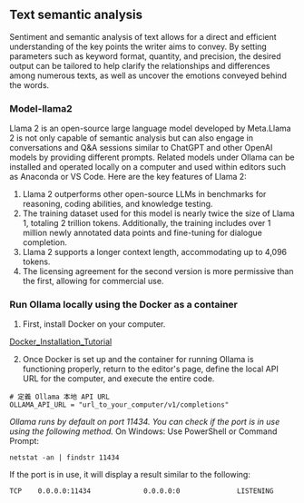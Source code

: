 ## Text semantic analysis
Sentiment and semantic analysis of text allows for a direct and efficient understanding of the key points the writer aims to convey. By setting parameters such as keyword format, quantity, and precision, the desired output can be tailored to help clarify the relationships and differences among numerous texts, as well as uncover the emotions conveyed behind the words.
### Model-llama2
Llama 2 is an open-source large language model developed by Meta.Llama 2 is not only capable of semantic analysis but can also engage in conversations and Q&A sessions similar to ChatGPT and other OpenAI models by providing different prompts. Related models under Ollama can be installed and operated locally on a computer and used within editors such as Anaconda or VS Code. 
Here are the key features of Llama 2:
1. Llama 2 outperforms other open-source LLMs in benchmarks for reasoning, coding abilities, and knowledge testing.
2. The training dataset used for this model is nearly twice the size of Llama 1, totaling 2 trillion tokens. Additionally, the training includes over 1 million newly annotated data points and fine-tuning for dialogue completion.
3. Llama 2 supports a longer context length, accommodating up to 4,096 tokens.
4. The licensing agreement for the second version is more permissive than the first, allowing for commercial use.

### Run Ollama locally using the Docker as a container
   1. First, install Docker on your computer.

   [Docker_Installation_Tutorial](/Docker_Installation_Tutorial.md)

   2. Once Docker is set up and the container for running Ollama is functioning properly, return to the editor's page, define the local API URL for the computer, and execute the entire code.
   ```
   # 定義 Ollama 本地 API URL
   OLLAMA_API_URL = "url_to_your_computer/v1/completions"
   ```
   *Ollama runs by default on port 11434. You can check if the port is in use using the following method.*
   On Windows: Use PowerShell or Command Prompt:
   ```
   netstat -an | findstr 11434
   ```
   If the port is in use, it will display a result similar to the following:
   ```
   TCP    0.0.0.0:11434             0.0.0.0:0              LISTENING
   ```